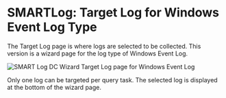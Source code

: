 # SMARTLog: Target Log for Windows Event Log Type

The Target Log page is where logs are selected to be collected. This version is a wizard page for
the log type of Windows Event Log.

![SMART Log DC Wizard Target Log page for Windows Event Log](/img/product_docs/accessanalyzer/admin/datacollector/smartlog/targetlogtype/targetlogwindowsevent.webp)

Only one log can be targeted per query task. The selected log is displayed at the bottom of the
wizard page.

